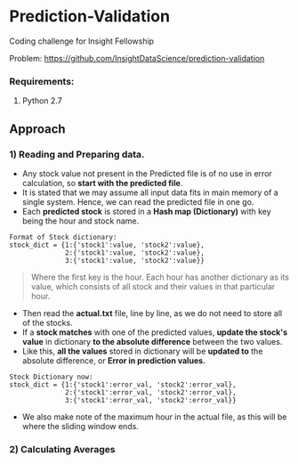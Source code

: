 # Prediction-Validation
Coding challenge for Insight Fellowship

Problem: https://github.com/InsightDataScience/prediction-validation

### Requirements:
1) Python 2.7

## Approach

### 1) Reading and Preparing data.
  - Any stock value not present in the Predicted file is of no use in error calculation, so **start with the predicted file**.
  - It is stated that we may assume all input data fits in main memory of a single system. Hence, we can read the predicted file in one go.
  - Each **predicted stock** is stored in a **Hash map (Dictionary)** with key being the hour and stock name.
  ```P
  Format of Stock dictionary:
  stock_dict = {1:{'stock1':value, 'stock2':value},
                2:{'stock1':value, 'stock2':value},
                3:{'stock1':value, 'stock2':value}}
  ```
  > Where the first key is the hour. Each hour has another dictionary as its value, which consists of all 
  stock and their values in that particular hour.
  - Then read the **actual.txt** file, line by line, as we do not need to store all of the stocks.
  - If a **stock matches** with one of the predicted values, **update the stock's value** in dictionary **to the absolute difference** between the two values.
  - Like this, **all the values** stored in dictionary will be **updated to** the absolute difference, or **Error in prediction values.**
  ```P
  Stock Dictionary now:
  stock_dict = {1:{'stock1':error_val, 'stock2':error_val},
                2:{'stock1':error_val, 'stock2':error_val},
                3:{'stock1':error_val, 'stock2':error_val}}
  ```
  - We also make note of the maximum hour in the actual file, as this will be where the sliding window ends.
  
### 2) Calculating Averages
